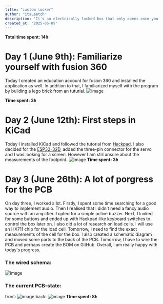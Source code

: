 ```yaml
---
title: "custom locker"
author: "itsLeatch"
description: "It's an electrically locked box that only opens once you've reached your goal."
created_at: "2025-06-09"
---
```

**Total time spent: 14h**

# Day 1 (June 9th): Familiarize yourself with fusion 360
Today I created an education account for fusion 360 and installed the application as well. In addition to that, I familiarized myself with the program by building a lego brick from an tuturial. 
![image](https://github.com/user-attachments/assets/65e1340e-18df-40fd-93fc-520147b31607)

**Time spent: 3h**
# Day 2 (June 12th): First steps in KiCad
Today I installed KiCad and followed the tutorial from [Hackpad](https://hackpad.hackclub.com/guide). I also decided for the [ESP32-32D](https://de.aliexpress.com/item/4000093185394.html?spm=a2g0o.store_pc_home.productList_2007716161325.4000093185394&gatewayAdapt=glo2deu), added the three-pin connector for the servo and I was looking for a screen. However I am still unsure about the measurements of the footprint.
![image](https://github.com/user-attachments/assets/a01c630b-b7a6-4cb8-9433-3be8596ac4e6)
**Time spent: 3h**

# Day 3 (June 26th): A lot of porgress for the PCB
On day three, I worked a lot. Firstly, I spent some time searching for a good way to implement audio. Then I realised that I didn't need a fancy audio source with an amplifier. I opted for a simple active buzzer. Next, I looked for some buttons and ended up with Hackpad-like keyboard switches to control the box later on. I also did a lot of research on load cells. I will use an HX711 chip for the load cell. Tomorrow, I need to find the exact measurements of the cell for the box. I also created a schematic diagram and moved some parts to the back of the PCB. Tomorrow, I have to wire the PCB and perhaps create the BOM on GitHub. Overall, I am really happy with today's progress.
### The wired schema:
![image](https://github.com/user-attachments/assets/a7da8ab6-5439-4b7b-a753-4176037e450f)
### The current PCB-state:
front:
![image](https://github.com/user-attachments/assets/253173ac-7e45-48cc-89fe-b1667c58f4c5)
back:
![image](https://github.com/user-attachments/assets/f610e8a7-3236-4d63-ad99-4b785bb0b221)
**TIme spent: 8h**
